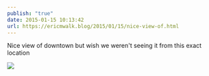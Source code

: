 ```yaml
---
publish: "true"
date: 2015-01-15 10:13:42
url: https://ericmwalk.blog/2015/01/15/nice-view-of.html
---
```


Nice view of downtown but wish we weren't seeing it from this exact location

![](https://ericmwalk.blog/uploads/2022/fcaf6d36a7.jpg)